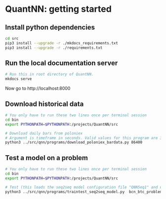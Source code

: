 # QuantNN: getting started

## Install python dependencies
```sh
cd src
pip3 install --upgrade -r ./mkdocs_requirements.txt
pip3 install --upgrade -r ./requirements.txt
```

## Run the local documentation server
```sh
# Run this in root directory of QuantNN.
mkdocs serve
```
Now go to http://localhost:8000

## Download historical data
```sh
# You only have to run these two lines once per terminal session
cd bin
export PYTHONPATH=$PYTHONPATH:/projects/QuantNN/src

# Download daily bars from poloniex
# Argument is timeframe in seconds. Valid values for this program are 300, 900, 1800, 7200, 14400, and 86400.
python3 ../src/qnn/programs/download_poloniex_bardata.py 86400
```

## Test a model on a problem
```sh
# You only have to run these two lines once per terminal session
cd bin
export PYTHONPATH=$PYTHONPATH:/projects/QuantNN/src

# Test (this loads the seq2seq model configuration file "QNNSeq1" and uses it on problem file "bcn_btc_problem1")
python3 ../src/qnn/programs/traintest_seq2seq_model.py  bcn_btc_problem1 QNNSeq1
```
